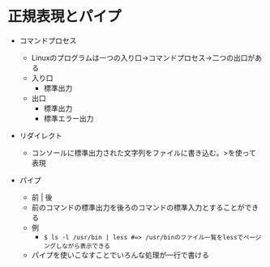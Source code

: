 # 正規表現とパイプ

- コマンドプロセス
  - Linuxのプログラムは一つの入り口→コマンドプロセス→二つの出口がある
  - 入り口
    - 標準出力
  - 出口
    - 標準出力
    - 標準エラー出力
- リダイレクト
  - コンソールに標準出力された文字列をファイルに書き込む。>を使って表現

- パイプ
  - 前 | 後
  - 前のコマンドの標準出力を後ろのコマンドの標準入力とすることができる
  - 例
    - `$ ls -l /usr/bin | less #=> /usr/binのファイル一覧をlessでページングしながら表示できる`
  - パイプを使いこなすことでいろんな処理が一行で書ける
